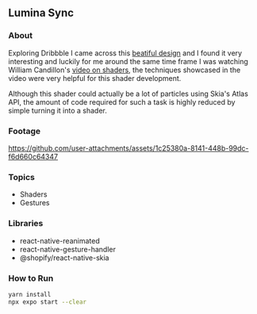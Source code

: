 ## Lumina Sync

### About
Exploring Dribbble I came across this [beatiful design](https://dribbble.com/shots/23029213-Lumina-Sync) and I found
it very interesting and luckily for me around the same time frame I was watching William Candillon's
[video on shaders](https://www.youtube.com/watch?v=KgJUNYS7ZnA&t=1856s), the techniques showcased in the video
were very helpful for this shader development.

Although this shader could actually be a lot of particles using Skia's Atlas API, the amount of code
required for such a task is highly reduced by simple turning it into a shader.

### Footage
https://github.com/user-attachments/assets/1c25380a-8141-448b-99dc-f6d660c64347

### Topics
- Shaders
- Gestures

### Libraries
- react-native-reanimated
- react-native-gesture-handler
- @shopify/react-native-skia

### How to Run
```sh
yarn install
npx expo start --clear
```
